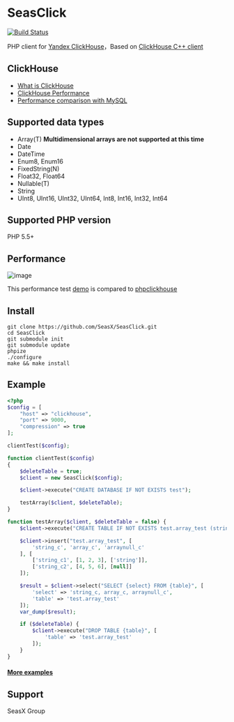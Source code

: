 SeasClick
=====
[![Build Status](https://travis-ci.org/SeasX/SeasClick.svg?branch=master)](https://travis-ci.org/SeasX/SeasClick)

PHP client for [Yandex ClickHouse](https://clickhouse.yandex/)，Based on [ClickHouse C++ client](https://github.com/aiwhj/clickhouse-cpp)

## ClickHouse
* [What is ClickHouse](https://clickhouse.yandex/docs/en/)
* [ClickHouse Performance](https://clickhouse.yandex/docs/en/introduction/performance/)
* [Performance comparison with MySQL](https://clickhouse.yandex/benchmark.html#[%22100000000%22,[%22ClickHouse%22,%22MySQL%22],[%220%22,%221%22]])

## Supported data types

* Array(T)
    **Multidimensional arrays are not supported at this time**
* Date
* DateTime
* Enum8, Enum16
* FixedString(N)
* Float32, Float64
* Nullable(T)
* String
* UInt8, UInt16, UInt32, UInt64, Int8, Int16, Int32, Int64

## Supported PHP version
PHP 5.5+

## Performance
![image](https://github.com/SeasX/SeasClick/raw/master/tests/bench_mark/bench_mark.png)

This performance test [demo](https://github.com/SeasX/SeasClick/blob/master/tests/bench_mark/bench_mark.php) is compared to [phpclickhouse](https://github.com/smi2/phpClickHouse)

## Install
```ssh
git clone https://github.com/SeasX/SeasClick.git
cd SeasClick
git submodule init
git submodule update
phpize
./configure
make && make install
```

## Example

```php
<?php
$config = [
    "host" => "clickhouse",
    "port" => 9000,
    "compression" => true
];

clientTest($config);

function clientTest($config)
{
    $deleteTable = true;
    $client = new SeasClick($config);

    $client->execute("CREATE DATABASE IF NOT EXISTS test");

    testArray($client, $deleteTable);
}

function testArray($client, $deleteTable = false) {
    $client->execute("CREATE TABLE IF NOT EXISTS test.array_test (string_c String, array_c Array(Int8), arraynull_c Array(Nullable(String))) ENGINE = Memory");

    $client->insert("test.array_test", [
        'string_c', 'array_c', 'arraynull_c'
    ], [
        ['string_c1', [1, 2, 3], ['string']],
        ['string_c2', [4, 5, 6], [null]]
    ]);

    $result = $client->select("SELECT {select} FROM {table}", [
        'select' => 'string_c, array_c, arraynull_c',
        'table' => 'test.array_test'
    ]);
    var_dump($result);

    if ($deleteTable) {
        $client->execute("DROP TABLE {table}", [
            'table' => 'test.array_test'
        ]);
    }
}
```
#### [More examples](https://github.com/SeasX/SeasClick/blob/master/tests/test.php)

## Support
SeasX Group
